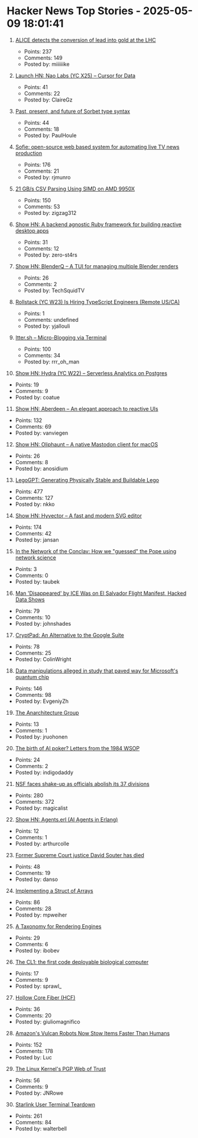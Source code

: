 # Hacker News Top Stories - 2025-05-09 18:01:41

1. [ALICE detects the conversion of lead into gold at the LHC](https://www.home.cern/news/news/physics/alice-detects-conversion-lead-gold-lhc)
   - Points: 237
   - Comments: 149
   - Posted by: miiiiiike

2. [Launch HN: Nao Labs (YC X25) – Cursor for Data](undefined)
   - Points: 41
   - Comments: 22
   - Posted by: ClaireGz

3. [Past, present, and future of Sorbet type syntax](https://blog.jez.io/history-of-sorbet-syntax/)
   - Points: 44
   - Comments: 18
   - Posted by: PaulHoule

4. [Sofie: open-source web based system for automating live TV news production](https://nrkno.github.io/sofie-core/)
   - Points: 176
   - Comments: 21
   - Posted by: rjmunro

5. [21 GB/s CSV Parsing Using SIMD on AMD 9950X](https://nietras.com/2025/05/09/sep-0-10-0/)
   - Points: 150
   - Comments: 53
   - Posted by: zigzag312

6. [Show HN: A backend agnostic Ruby framework for building reactive desktop apps](https://codeberg.org/skinnyjames/hokusai)
   - Points: 31
   - Comments: 12
   - Posted by: zero-st4rs

7. [Show HN: BlenderQ – A TUI for managing multiple Blender renders](https://github.com/KyleTryon/BlenderQ)
   - Points: 26
   - Comments: 2
   - Posted by: TechSquidTV

8. [Rollstack (YC W23) Is Hiring TypeScript Engineers (Remote US/CA)](https://www.ycombinator.com/companies/rollstack-2/jobs/QPqpb1n-software-engineer-typescript-us-canada)
   - Points: 1
   - Comments: undefined
   - Posted by: yjallouli

9. [Itter.sh – Micro-Blogging via Terminal](https://www.itter.sh/)
   - Points: 100
   - Comments: 34
   - Posted by: rrr_oh_man

10. [Show HN: Hydra (YC W22) – Serverless Analytics on Postgres](https://www.hydra.so/)
   - Points: 19
   - Comments: 9
   - Posted by: coatue

11. [Show HN: Aberdeen – An elegant approach to reactive UIs](https://aberdeenjs.org/)
   - Points: 132
   - Comments: 69
   - Posted by: vanviegen

12. [Show HN: Oliphaunt – A native Mastodon client for macOS](https://testflight.apple.com/join/Epq1P3Cw)
   - Points: 26
   - Comments: 8
   - Posted by: anosidium

13. [LegoGPT: Generating Physically Stable and Buildable Lego](https://avalovelace1.github.io/LegoGPT/)
   - Points: 477
   - Comments: 127
   - Posted by: nkko

14. [Show HN: Hyvector – A fast and modern SVG editor](https://www.hyvector.com)
   - Points: 174
   - Comments: 42
   - Posted by: jansan

15. [In the Network of the Conclav: How we "guessed" the Pope using network science](https://www.unibocconi.it/en/news/network-conclave)
   - Points: 3
   - Comments: 0
   - Posted by: taubek

16. [Man 'Disappeared' by ICE Was on El Salvador Flight Manifest, Hacked Data Shows](https://www.404media.co/man-disappeared-by-ice-was-on-el-salvador-flight-manifest-hacked-data-shows/)
   - Points: 79
   - Comments: 10
   - Posted by: johnshades

17. [CryptPad: An Alternative to the Google Suite](https://cryptpad.org/)
   - Points: 78
   - Comments: 25
   - Posted by: ColinWright

18. [Data manipulations alleged in study that paved way for Microsoft's quantum chip](https://www.science.org/content/article/data-manipulations-alleged-study-paved-way-microsoft-s-quantum-chip)
   - Points: 146
   - Comments: 98
   - Posted by: EvgeniyZh

19. [The Anarchitecture Group](https://www.spatialagency.net/database/the.anarchitecture.group)
   - Points: 13
   - Comments: 1
   - Posted by: jruohonen

20. [The birth of AI poker? Letters from the 1984 WSOP](https://www.poker.org/latest-news/the-birth-of-ai-poker-letters-from-the-1984-wsop-a4v2W4N4X3EP/)
   - Points: 24
   - Comments: 2
   - Posted by: indigodaddy

21. [NSF faces shake-up as officials abolish its 37 divisions](https://www.science.org/content/article/exclusive-nsf-faces-radical-shake-officials-abolish-its-37-divisions)
   - Points: 280
   - Comments: 372
   - Posted by: magicalist

22. [Show HN: Agents.erl (AI Agents in Erlang)](https://github.com/arthurcolle/agents.erl)
   - Points: 12
   - Comments: 1
   - Posted by: arthurcolle

23. [Former Supreme Court justice David Souter has died](https://www.npr.org/2025/05/09/g-s1-65326/justice-david-souter-dies)
   - Points: 48
   - Comments: 19
   - Posted by: danso

24. [Implementing a Struct of Arrays](https://brevzin.github.io/c++/2025/05/02/soa/)
   - Points: 86
   - Comments: 28
   - Posted by: mpweiher

25. [A Taxonomy for Rendering Engines](https://c0de517e.com/021_taxonomy.htm)
   - Points: 29
   - Comments: 6
   - Posted by: ibobev

26. [The CL1: the first code deployable biological computer](https://corticallabs.com/cl1.html)
   - Points: 17
   - Comments: 9
   - Posted by: sprawl_

27. [Hollow Core Fiber (HCF)](https://www.holightoptic.com/what-is-hollow-core-fiber-hcf%ef%bc%9f/)
   - Points: 36
   - Comments: 20
   - Posted by: giuliomagnifico

28. [Amazon's Vulcan Robots Now Stow Items Faster Than Humans](https://spectrum.ieee.org/amazon-stowing-robots)
   - Points: 152
   - Comments: 178
   - Posted by: Luc

29. [The Linux Kernel's PGP Web of Trust](https://blog.kleine-koenig.org/ukl/the-linux-kernels-pgp-web-of-trust.html)
   - Points: 56
   - Comments: 9
   - Posted by: JNRowe

30. [Starlink User Terminal Teardown](https://www.darknavy.org/blog/a_first_glimpse_of_the_starlink_user_ternimal/)
   - Points: 261
   - Comments: 84
   - Posted by: walterbell

